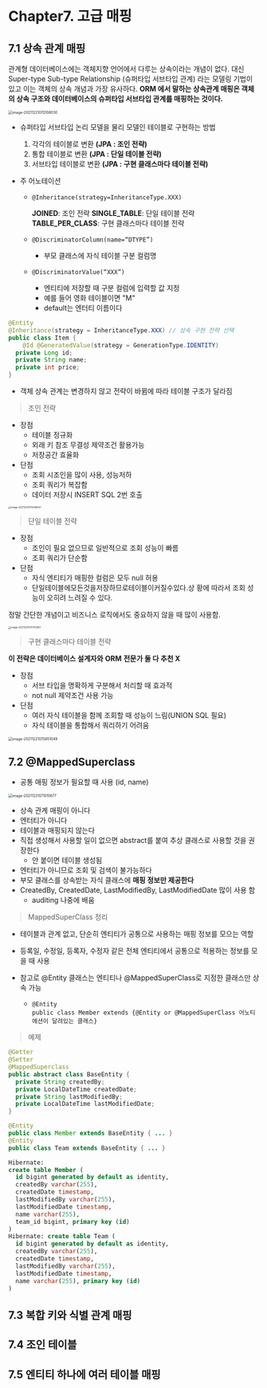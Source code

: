 # Chapter7. 고급 매핑

## 7.1 상속 관계 매핑

관계형 데이터베이스에는 객체지향 언어에서 다루는 상속이라는 개념이 없다. 
대신 Super-type Sub-type Relationship (슈퍼타입 서브타입 관계) 라는 모델링 기법이 있고 이는 객체의 상속 개념과 가장 유사하다. 
**ORM 에서 말하는 상속관계 매핑은 객체의 상속 구조와 데이터베이스의 슈퍼타입 서브타입 관계를 매핑하는 것이다.**

<img src="/Users/sooyoung/dev/jpa-study/Note/05. 다양한 연관관계 매핑/image-20211221070108030.png" alt="image-20211221070108030" style="zoom:50%;" />

- 슈퍼타입 서브타입 논리 모델을 물리 모델인 테이블로 구현하는 방법 
  1. 각각의 테이블로 변환 **(JPA : 조인 전략)**
  2. 통합 테이블로 변환 **(JPA : 단일 테이블 전략)**
  3. 서브타입 테이블로 변환 **(JPA : 구현 클래스마다 테이블 전략)**



- 주 어노테이션
  - `@Inheritance(strategy=InheritanceType.XXX)`

    **JOINED**: 조인 전략
    **SINGLE_TABLE**: 단일 테이블 전략
    **TABLE_PER_CLASS**: 구현 클래스마다 테이블 전략 

  - `@DiscriminatorColumn(name=“DTYPE”)`

    - 부모 클래스에 자식 테이블 구분 컬럼명

  - `@DiscriminatorValue(“XXX”)`

    - 엔티티에 저장할 때 구분 컬럼에 입력할 값 지정 
    - 예를 들어 영화 테이블이면 "M" 
    - default는 엔터티 이름이다

```java
@Entity 
@Inheritance(strategy = InheritanceType.XXX) // 상속 구현 전략 선택 
public class Item { 
	@Id @GeneratedValue(strategy = GenerationType.IDENTITY) 
  private Long id; 
  private String name; 
  private int price; 
}
```

- 객체 상속 관계는 변경하지 않고 전략이 바뀜에 따라 테이블 구조가 달라짐



> 조인 전략

- 장점
  - 테이블 정규화
  - 외래 키 참조 무결성 제약조건 활용가능
  - 저장공간 효율화
- 단점
  -  조회 시조인을 많이 사용, 성능저하
  - 조회 쿼리가 복잡함
  - 데이터 저장시 INSERT SQL 2번 호출

<img src="/Users/sooyoung/dev/jpa-study/Note/05. 다양한 연관관계 매핑/image-20211221070548047.png" alt="image-20211221070548047" style="zoom: 33%;" />

> 단일 테이블 전략

- 장점
  - 조인이 필요 없으므로 일반적으로 조회 성능이 빠름
  - 조회 쿼리가 단순함
- 단점
  - 자식 엔티티가 매핑한 컬럼은 모두 null 허용
  - 단일테이블에모든것을저장하므로테이블이커질수있다.상 황에 따라서 조회 성능이 오히려 느려질 수 있다.

정말 간단한 개념이고 비즈니스 로직에서도 중요하지 않을 때 많이 사용함.



<img src="/Users/sooyoung/dev/jpa-study/Note/05. 다양한 연관관계 매핑/image-20211221070703907.png" alt="image-20211221070703907" style="zoom: 33%;" />

> 구현 클래스마다 테이블 전략

**이 전략은 데이터베이스 설계자와** **ORM** **전문가 둘 다 추천 X**

- 장점
  - 서브 타입을 명확하게 구분해서 처리할 때 효과적
  - not null 제약조건 사용 가능
- 단점
  - 여러 자식 테이블을 함께 조회할 때 성능이 느림(UNION SQL 필요)
  - 자식 테이블을 통합해서 쿼리하기 어려움



<img src="/Users/sooyoung/dev/jpa-study/Note/05. 다양한 연관관계 매핑/image-20211221070851049.png" alt="image-20211221070851049" style="zoom:50%;" />





## 7.2 @MappedSuperclass

- 공통 매핑 정보가 필요할 때 사용 (id, name)

<img src="/Users/sooyoung/dev/jpa-study/Note/05. 다양한 연관관계 매핑/image-20211221071010677.png" alt="image-20211221071010677" style="zoom:50%;" />

- 상속 관계 매핑이 아니다
- 엔터티가 아니다
- 테이블과 매핑되지 않는다
- 직접 생성해서 사용할 일이 없으면 abstract를 붙여 추상 클래스로 사용할 것을 권장한다
  - 안 붙이면 테이블 생성됨
- 엔터티가 아니므로 조회 및 검색이 불가능하다
- 부모 클래스를 상속받는 자식 클래스에 **매핑 정보만 제공한다**
- CreatedBy, CreatedDate, LastModifiedBy, LastModifiedDate  많이 사용 함
  - auditing 나중에 배움



> MappedSuperClass 정리

- 테이블과 관계 없고, 단순히 엔티티가 공통으로 사용하는 매핑 정보를 모으는 역할

- 등록일, 수정일, 등록자, 수정자 같은 전체 엔티티에서 공통으로 적용하는 정보를 모을 때 사용

- 참고로 @Entity 클래스는 엔티티나 @MappedSuperClass로 지정한 클래스만 상속 가능

  - ```
    @Entity
    public class Member extends {@Entity or @MappedSuperClass 어노티에션이 달려있는 클래스}
    ```

    

> 예제

```java
@Getter 
@Setter 
@MappedSuperclass 
public abstract class BaseEntity {
  private String createdBy; 
  private LocalDateTime createdDate; 
  private String lastModifiedBy; 
  private LocalDateTime lastModifiedDate; 
}
```

```java
@Entity 
public class Member extends BaseEntity { ... } 
@Entity 
public class Team extends BaseEntity { ... }
```



```sql
Hibernate: 
create table Member ( 
  id bigint generated by default as identity, 
  createdBy varchar(255), 
  createdDate timestamp, 
  lastModifiedBy varchar(255), 
  lastModifiedDate timestamp, 
  name varchar(255), 
  team_id bigint, primary key (id) 
) 
Hibernate: create table Team ( 
  id bigint generated by default as identity, 
  createdBy varchar(255), 
  createdDate timestamp, 
  lastModifiedBy varchar(255), 
  lastModifiedDate timestamp, 
  name varchar(255), primary key (id) 
)
```



## 7.3 복합 키와 식별 관계 매핑



## 7.4 조인 테이블



## 7.5 엔티티 하나에 여러 테이블 매핑

